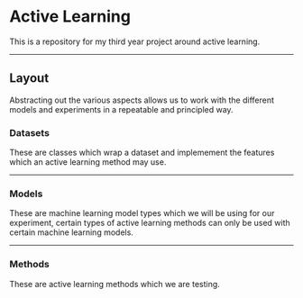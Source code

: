 # Active Learning

This is a repository for my third year project around active learning.

---
## Layout

Abstracting out the various aspects allows us to work with the different models and experiments in a repeatable and principled way.


### Datasets

These are classes which wrap a dataset and implemement the features which an active learning method may use.

---

### Models

These are machine learning model types which we will be using for our experiment, certain types of active learning methods can only be used with certain machine learning models.

--- 

### Methods

These are active learning methods which we are testing.